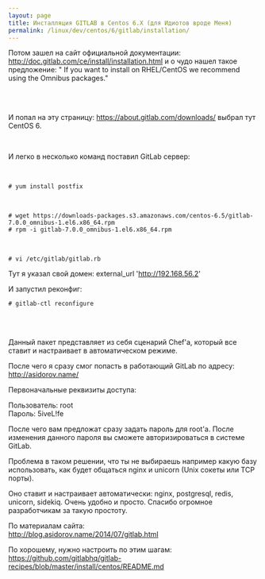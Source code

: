 ```yaml
---
layout: page
title: Инсталляция GITLAB в Centos 6.X (для Идиотов вроде Меня)
permalink: /linux/dev/centos/6/gitlab/installation/
---
```



Потом зашел на сайт официальной документации: http://doc.gitlab.com/ce/install/installation.html и о чудо нашел такое предложение: " If you want to install on RHEL/CentOS we recommend using the Omnibus packages."

<br/><br/>

И попал на эту страницу: https://about.gitlab.com/downloads/ выбрал тут CentOS 6.

<br/>

И легко в несколько команд поставил GitLab сервер:

<br/>

    # yum install postfix

 <br/>

    # wget https://downloads-packages.s3.amazonaws.com/centos-6.5/gitlab-7.0.0_omnibus-1.el6.x86_64.rpm
    # rpm -i gitlab-7.0.0_omnibus-1.el6.x86_64.rpm

<br/>

    # vi /etc/gitlab/gitlab.rb

Тут я указал свой домен: external_url 'http://192.168.56.2'


И запустил реконфиг:  

    # gitlab-ctl reconfigure

<br/><br/>

Данный пакет представляет из себя сценарий Chef'a, который все ставит и настраивает в автоматическом режиме.

После чего я сразу смог попасть в работающий GitLab по адресу: http://asidorov.name/

Первоначальные реквизиты доступа:  

Пользователь: root  
Пароль: 5iveL!fe  

После чего вам предложат сразу задать пароль для root'a. После изменения данного пароля вы сможете авторизироваться в системе GitLab.

Проблема в таком решении, что ты не выбираешь например какую базу использовать, как будет общаться nginx и unicorn (Unix сокеты или TCP порты).

Оно ставит и настраивает автоматически: nginx, postgresql, redis, unicorn, sidekiq.
Очень удобно и просто. Спасибо огромное разработчикам за такую простоту.


По материалам сайта:  
http://blog.asidorov.name/2014/07/gitlab.html

По хорошему, нужно настроить по этим шагам:  
https://github.com/gitlabhq/gitlab-recipes/blob/master/install/centos/README.md
